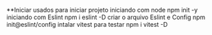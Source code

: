 **Iniciar usados para iniciar projeto
    iniciando com node npm init -y
    iniciando com Eslint npm i eslint -D
    criar o arquivo Eslint e Config npm init@eslint/config
    intalar vitest para testar  npm i vitest -D